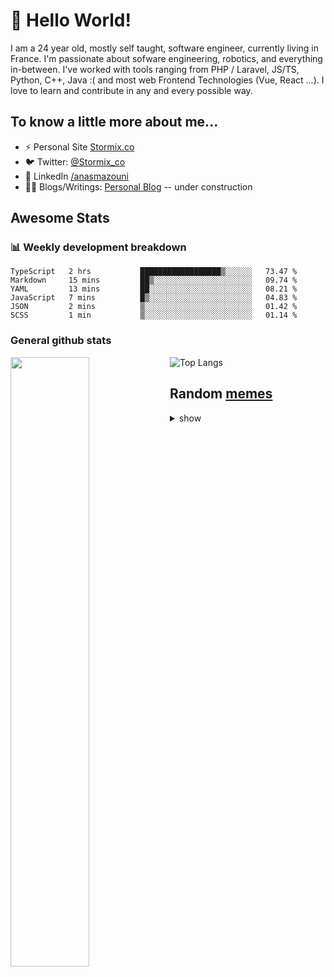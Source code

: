 # 👋 Hello World!

I am a 24 year old, mostly self taught, software engineer, currently living in France. I'm passionate about sofware engineering, robotics, and everything in-between. I've worked with tools ranging from PHP / Laravel, JS/TS, Python, C++, Java :( and most web Frontend Technologies (Vue, React ...). I love to learn and contribute in any and every possible way.

## To know a little more about me...

- ⚡ Personal Site [Stormix.co](http://stormix.co/)
- 🐦 Twitter: [@Stormix_co](https://twitter.com/stormix_co)
- 👥 LinkedIn [/anasmazouni](https://linkedin.com/in/anasmazouni)
- 👨‍💻 Blogs/Writings: [Personal Blog](https://blog.anasmazouni.dev/) -- under construction

## Awesome Stats

### :bar_chart: Weekly development breakdown

<!--START_SECTION:waka-->

```text
TypeScript   2 hrs           ██████████████████▒░░░░░░   73.47 %
Markdown     15 mins         ██▒░░░░░░░░░░░░░░░░░░░░░░   09.74 %
YAML         13 mins         ██░░░░░░░░░░░░░░░░░░░░░░░   08.21 %
JavaScript   7 mins          █▒░░░░░░░░░░░░░░░░░░░░░░░   04.83 %
JSON         2 mins          ▒░░░░░░░░░░░░░░░░░░░░░░░░   01.42 %
SCSS         1 min           ▒░░░░░░░░░░░░░░░░░░░░░░░░   01.14 %
```

<!--END_SECTION:waka-->


### General github stats

[<img align="left" width="50%" src="https://github-readme-stats.vercel.app/api?username=stormix&count_private=true&show_icons=true&theme=radical" />](https://github-readme-stats.vercel.app/api?username=stormix&count_private=true&show_icons=true&theme=radical)
![Top Langs](https://github-readme-stats.vercel.app/api/top-langs/?username=stormix&hide=TeX&layout=compact&theme=radical)


## Random [memes](https://github.com/Stormix/memes/)
<details>
<summary> show
</summary>
  
  ![meme](https://memes.stormix.co/send/memes)
</details>


